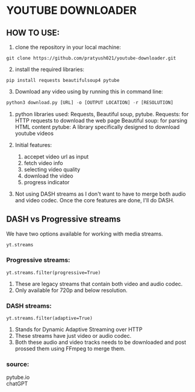 # YOUTUBE DOWNLOADER 

## HOW TO USE: 
1. clone the repository in your local machine: 
```
git clone https://github.com/pratyush021/youtube-downloader.git
```
2. install the required libraries: 
```linux
pip install requests beautifulsoup4 pytube
```
3. Download any video using by running this in command line: 
```python
python3 download.py [URL] -o [OUTPUT LOCATION] -r [RESOLUTION]

```
1. python libraries used: Requests, Beautiful soup, pytube. 
	Requests: for HTTP requests to download the web page 
	Beautiful soup: for parsing HTML content 
	pytube: A library specifically designed to download youtube videos
	
2. Initial features: 
	1. accepet video url as input 
	2. fetch video info 
	3. selecting video quality 
	4. download the video 
	5. progress indicator
3. Not using DASH streams as I don't want to have to merge both audio and video codec. Once the core features are done, I'll do DASH. 



## DASH vs Progressive streams 
We have two options available for working  with media streams.
```python 
yt.streams
```
### Progressive streams: 
```
yt.streams.filter(progressive=True)
```
1. These are legacy streams that contain both video and audio codec. 
2. Only available for 720p and below resolution.

### DASH streams: 
```
yt.streams.filter(adaptive=True)
```
1. Stands for Dynamic Adaptive Streaming over HTTP
2. These streams have just video or audio codec. 
3. Both these audio and video tracks needs to be downloaded and post prossed them using FFmpeg to merge them.











### source: 
pytube.io  <br>
chatGPT 